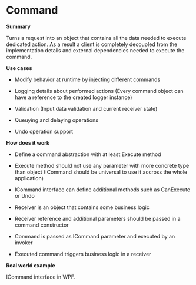 # Command

<b>Summary</b>

Turns a request into an object that contains all the data needed to execute dedicated action. As a result a client is completely decoupled from the implementation details and external dependencies needed to execute the command.

<b>Use cases</b>

* Modify behavior at runtime by injecting different commands

* Logging details about performed actions
  (Every command object can have a reference to the created logger instance)
  
* Validation
  (Input data validation and current receiver state)
  
* Queuying and delaying operations

* Undo operation support

<b>How does it work</b>

* Define a command abstraction with at least Execute method

* Execute method should not use any parameter with more concrete type than object
  (ICommand should be universal to use it accross the whole application)

* ICommand interface can define additional methods such as CanExecute or Undo

* Receiver is an object that contains some business logic

* Receiver reference and additional parameters should be passed in a command constructor 

* Command is passed as ICommand parameter and executed by an invoker

* Executed command triggers business logic in a receiver

<b>Real world example</b>

ICommand interface in WPF.
